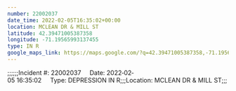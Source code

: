 ```yaml
---
number: 22002037
date_time: 2022-02-05T16:35:02+00:00
location: MCLEAN DR & MILL ST
latitude: 42.39471005387358
longitude: -71.19565993137455
type: IN R
google_maps_link: https://maps.google.com/?q=42.39471005387358,-71.19565993137455
---
```


;;;;;;Incident #: 22002037     Date: 2022‐02‐05 16:35:02     Type: DEPRESSION IN R;;;Location: MCLEAN DR & MILL ST;;;
